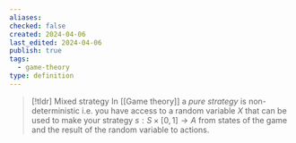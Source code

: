 ```yaml
---
aliases: 
checked: false
created: 2024-04-06
last_edited: 2024-04-06
publish: true
tags:
  - game-theory
type: definition
---
```

>[!tldr] Mixed strategy
>In [[Game theory]] a *pure strategy* is non-deterministic i.e. you have access to a random variable $X$ that can be used to make your strategy $s: S \times [0,1] \rightarrow A$ from states of the game and the result of the random variable to actions.